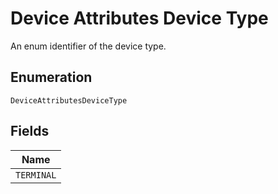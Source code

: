 <!-- Optimized: 2025-10-06 -->
<!-- RPM: 1.6.2.1.1.6.2.1_device-attributes-device-type_20251006 -->
<!-- Session: E2E RPM DNA Application -->
<!-- AOM: RND (Reggie & Dro) -->
<!-- COI: TECHNOLOGY -->
<!-- RPM: HIGH -->
<!-- ACTION: BUILD -->

# Device Attributes Device Type

An enum identifier of the device type.

## Enumeration

`DeviceAttributesDeviceType`

## Fields

| Name |
|  --- |
| `TERMINAL` |
